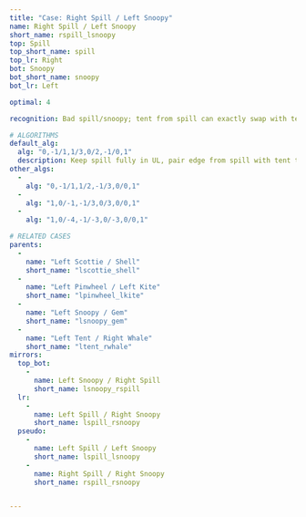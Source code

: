 ```yaml
---
title: "Case: Right Spill / Left Snoopy"
name: Right Spill / Left Snoopy
short_name: rspill_lsnoopy
top: Spill
top_short_name: spill
top_lr: Right
bot: Snoopy
bot_short_name: snoopy
bot_lr: Left

optimal: 4

recognition: Bad spill/snoopy; tent from spill can exactly swap with tent from snoopy.

# ALGORITHMS
default_alg:
  alg: "0,-1/1,1/3,0/2,-1/0,1"
  description: Keep spill fully in UL, pair edge from spill with tent to make scottie/shell.
other_algs:
  -
    alg: "0,-1/1,1/2,-1/3,0/0,1"
  -
    alg: "1,0/-1,-1/3,0/3,0/0,1"
  -
    alg: "1,0/-4,-1/-3,0/-3,0/0,1"

# RELATED CASES
parents:
  -
    name: "Left Scottie / Shell"
    short_name: "lscottie_shell"
  -
    name: "Left Pinwheel / Left Kite"
    short_name: "lpinwheel_lkite"
  -
    name: "Left Snoopy / Gem"
    short_name: "lsnoopy_gem"
  -
    name: "Left Tent / Right Whale"
    short_name: "ltent_rwhale"
mirrors:
  top_bot:
    -
      name: Left Snoopy / Right Spill
      short_name: lsnoopy_rspill
  lr:
    -
      name: Left Spill / Right Snoopy
      short_name: lspill_rsnoopy
  pseudo:
    -
      name: Left Spill / Left Snoopy
      short_name: lspill_lsnoopy
    -
      name: Right Spill / Right Snoopy
      short_name: rspill_rsnoopy


---
```



